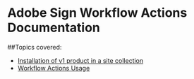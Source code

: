 # Adobe Sign Workflow Actions Documentation

##Topics covered:
- [Installation of v1 product in a site collection](installation-in-site-collection.md)
- [Workflow Actions Usage](workflow-actions.md)

